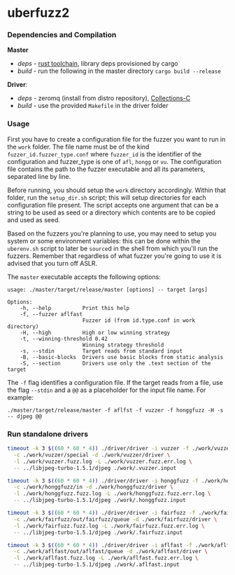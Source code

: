 # uberfuzz2

### Dependencies and Compilation

**Master**
  - *deps* - [rust toolchain](https://www.rustup.rs/), library deps provisioned by cargo
  - *build* - run the following in the master directory `cargo build --release`

**Driver**:
  - *deps* - zeromq (install from distro repository), [Collections-C](https://github.com/srdja/Collections-C/)
  - *build* - use the provided `Makefile` in the driver folder


### Usage

First you have to create a configuration file for the fuzzer you want to run in
the `work` folder. The file name must be of the kind
`fuzzer_id.fuzzer_type.conf` where `fuzzer_id` is the identifier of the
configuration and fuzzer_type is one of `afl`, `hongg` or `vu`. The
configuration file contains the path to the fuzzer executable and all its
parameters, separated line by line.

Before running, you should setup the `work` directory accordingly. Within that
folder, run the `setup_dir.sh` script; this will setup directories for each
configuration file present. The script accepts one argument that can be a string
to be used as seed or a directory which contents are to be copied and used as
seed.

Based on the fuzzers you're planning to use, you may need to setup you system or
some environment variables: this can be done within the `uberenv.sh` script to
later be `source`d in the shell from which you'll run the fuzzers. Remember that
regardless of what fuzzer you're going to use it is advised that you turn off
ASLR.

The `master` executable accepts the following options:
```
usage: ./master/target/release/master [options] -- target [args]

Options:
    -h, --help          Print this help
    -f, --fuzzer aflfast
                        Fuzzer id (from id.type.conf in work directory)
    -H, --high          High or low winning strategy
    -t, --winning-threshold 0.42
                        Winning strategy threshold
    -s, --stdin         Target reads from standard input
    -B, --basic-blocks  Drivers use basic blocks from static analysis
    -S, --section       Drivers use only the .text section of the target
```

The `-f` flag identifies a configuration file. If the target reads from a file,
use the flag `--stdin` and a `@@` as a placeholder for the input file name. For
example:

`./master/target/release/master -f aflfst -f vuzzer -f honggfuzz -H -s -- djpeg @@`


### Run standalone drivers
```sh
timeout -k 3 $((60 * 60 * 4)) ./driver/driver -i vuzzer -f ./work/vuzzer.vu.conf \
  -c ./work/vuzzer/special -d ./work/vuzzer/driver \
  -l ./work/vuzzer.fuzz.log -L ./work/vuzzer.fuzz.err.log \
  -- ../libjpeg-turbo-1.5.1/djpeg ./work/.vuzzer.input

timeout -k 3 $((60 * 60 * 4)) ./driver/driver -i honggfuzz -f ./work/honggfuzz.hongg.conf \
  -c ./work/honggfuzz/in -d ./work/honggfuzz/driver \
  -l ./work/honggfuzz.fuzz.log -L ./work/honggfuzz.fuzz.err.log \
  -- ../libjpeg-turbo-1.5.1/djpeg ./work/.honggfuzz.input

timeout -k 3 $((60 * 60 * 4)) ./driver/driver -i fairfuzz -f ./work/fairfuzz.afl.conf \
  -c ./work/fairfuzz/out/fairfuzz/queue -d ./work/fairfuzz/driver \
  -l ./work/fairfuzz.fuzz.log -L ./work/fairfuzz.fuzz.err.log \
  -- ../libjpeg-turbo-1.5.1/djpeg ./work/.fairfuzz.input

timeout -k 3 $((60 * 60 * 4)) ./driver/driver -i aflfast -f ./work/aflfast.afl.conf \
  -c ./work/aflfast/out/aflfast/queue -d ./work/aflfast/driver \
  -l ./work/aflfast.fuzz.log -L ./work/aflfast.fuzz.err.log \
  -- ../libjpeg-turbo-1.5.1/djpeg ./work/.aflfast.input
```
